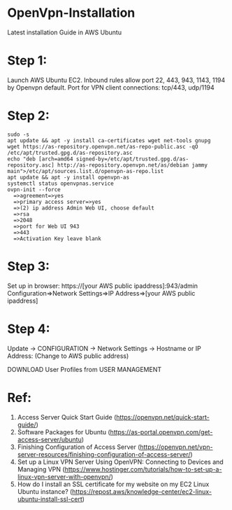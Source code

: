 # OpenVpn-Installation
Latest installation Guide in AWS Ubuntu

# Step 1:
Launch AWS Ubuntu EC2. Inbound rules allow port 22, 443, 943, 1143, 1194 by Openvpn default.
Port for VPN client connections: tcp/443, udp/1194 

# Step 2:
```
sudo -s
apt update && apt -y install ca-certificates wget net-tools gnupg
wget https://as-repository.openvpn.net/as-repo-public.asc -qO /etc/apt/trusted.gpg.d/as-repository.asc
echo "deb [arch=amd64 signed-by=/etc/apt/trusted.gpg.d/as-repository.asc] http://as-repository.openvpn.net/as/debian jammy main">/etc/apt/sources.list.d/openvpn-as-repo.list
apt update && apt -y install openvpn-as
systemctl status openvpnas.service
ovpn-init --force
  =>agreement=>yes
  =>primary access server=>yes
  =>(2) ip address Admin Web UI, choose default
  =>rsa
  =>2048
  =>port for Web UI 943 
  =>443
  =>Activation Key leave blank
```

# Step 3:

Set up in browser: https://[your AWS public ipaddress]:943/admin
Configuration=>Network Settings=>IP Address=>[your AWS public ipaddress]

# Step 4:
Update -> CONFIGURATION -> Network Settings -> Hostname or IP Address: (Change to AWS public address)

DOWNLOAD User Profiles from USER MANAGEMENT

# Ref:
1. Access Server Quick Start Guide (https://openvpn.net/quick-start-guide/)
2. Software Packages for Ubuntu (https://as-portal.openvpn.com/get-access-server/ubuntu)
3. Finishing Configuration of Access Server (https://openvpn.net/vpn-server-resources/finishing-configuration-of-access-server/)
4. Set up a Linux VPN Server Using OpenVPN: Connecting to Devices and Managing VPN (https://www.hostinger.com/tutorials/how-to-set-up-a-linux-vpn-server-with-openvpn/)
5. How do I install an SSL certificate for my website on my EC2 Linux Ubuntu instance? (https://repost.aws/knowledge-center/ec2-linux-ubuntu-install-ssl-cert)
